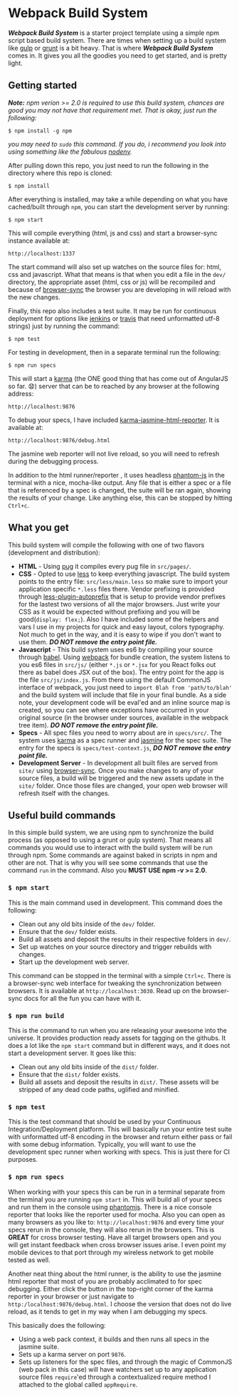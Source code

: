 # Webpack Build System

***Webpack Build System*** is a starter project template using a simple npm script based build system.
There are times when setting up a build system like [gulp](http://gulpjs.com/)
or [grunt](http://gruntjs.com/) is a bit heavy. That is where
***Webpack Build System*** comes in. It gives you all the goodies you need to get started, and is pretty light.

## Getting started
***Note:*** *npm verion >= 2.0 is required to use this build system, chances are good you may not have that requirement met. That is okay, just run the following:*

```
$ npm install -g npm
```

*you may need to `sudo` this command. If you do, i recommend you look into using something like the fabulous [nodenv](https://github.com/nodenv/nodenv).*

After pulling down this repo, you just need to run the following in the directory where this repo is cloned:

```
$ npm install
```

After everything is installed, may take a while depending on what you have cached/built through `npm`, you can start the development server by running:

```
$ npm start
```

This will compile everything (html, js and css) and start a browser-sync instance available at:

```
http://localhost:1337
```

The start command will also set up watches on the source files for: html, css and javascript. What that means is that when you edit a file in the `dev/` directory, the appropriate asset (html, css or js) will be recompiled and because of [browser-sync](http://www.browsersync.io/) the browser you are developing in will reload with the new changes.

Finally, this repo also includes a test suite. It may be run for continuous deployment for options like [jenkins](https://jenkins-ci.org/) or [travis](https://travis-ci.org/) that need unformatted utf-8 strings) just by running the command:

```
$ npm test
```
For testing in development, then in a separate terminal run the following:

```
$ npm run specs
```

This will start a [karma](http://karma-runner.github.io/0.12/index.html) (the ONE good thing that has come out of AngularJS so far. :anguished:) server that can be  to reached by any browser at the following address:

```
http://localhost:9876
```

To debug your specs, I have included [karma-jasmine-html-reporter](https://www.npmjs.com/package/karma-jasmine-html-reporter). It is available at:

```
http://localhost:9876/debug.html
```
The jasmine web reporter will not live reload, so you will need to refresh during the debugging process.

In addition to the html runner/reporter , it uses headless [phantom-js](http://phantomjs.org/) in the terminal with a nice, mocha-like output. Any file that is either a spec or a file that is referenced by a spec is changed, the suite will be ran again, showing the results of your change. Like anything else, this can be stopped by hitting `Ctrl+c`.

## What you get
This build system will compile the following with one of two flavors (development and distribution):

* **HTML** - Using [pug](http://pug-lang.com/) it compiles every pug file in `src/pages/`.
* **CSS** - Opted to use [less](http://lesscss.org/) to keep everything javascript. The build system points to the entry file: `src/less/main.less` so make sure to import your application specific `*.less` files there. Vendor prefixing is provided through [less-plugin-autoprefix](https://github.com/less/less-plugin-autoprefix) that is setup to provide vendor prefixes for the lastest two versions of all the major browsers. Just write your CSS as it would be expected without prefixing and you will be good(`display: flex;`). Also I have included some of the helpers and vars I use in my projects for quick and easy layout, colors typography. Not much to get in the way, and it is easy to wipe if you don't want to use them.  ***DO NOT remove the entry point file.***
* **Javascript** - This build system uses es6 by compiling your source through [babel](https://babeljs.io/). Using [webpack](http://webpack.github.io/) for bundle creation, the system listens to you es6 files in `src/js/` (either `*.js` or `*.jsx` for you React folks out there as babel does JSX out of the box). The entry point for the app is the file `src/js/index.js`. From there using the default CommonJS interface of webpack, you just need to `import Blah from 'path/to/blah'` and the build system will include that file in your final bundle. As a side note, your development code will be eval'ed and an inline source map is created, so you can see where exceptions have occurred in your original source (in the browser under sources, available in the webpack tree item). ***DO NOT remove the entry point file.***
* **Specs** - All spec files you need to worry about are in `specs/src/`. The system uses [karma](http://karma-runner.github.io/0.12/index.html) as a spec runner and [jasmine](https://jasmine.github.io/2.3/introduction.html) for the spec suite. The entry for the specs is `specs/test-context.js`, ***DO NOT remove the entry point file.***
* **Development Server** - In development all built files are served from `site/` using [browser-sync](http://www.browsersync.io/). Once you make changes to any of your source files, a build will be triggered and the new assets update in the `site/` folder. Once those files are changed, your open web browser will refresh itself with the changes.

## Useful build commands
In this simple build system, we are using npm to synchronize the build process (as opposed to using a grunt or gulp system). That means all commands you would use to interact with the build system will be run through npm. Some commands are against baked in scripts in npm and other are not. That is why you will see some commands that use the command `run` in the command. Also you **MUST USE npm -v >= 2.0**.

### `$ npm start`
This is the main command used in development. This command does the following:

* Clean out any old bits inside of the `dev/` folder.
* Ensure that the `dev/` folder exists.
* Build all assets and deposit the results in their respective folders in `dev/`.
* Set up watches on your source directory and trigger rebuilds with changes.
* Start up the development web server.

This command can be stopped in the terminal with a simple `Ctrl+c`. There is a browser-sync web interface for tweaking the synchronization between browsers. It is available at `http://localhost:3030`. Read up on the browser-sync docs for all the fun you can have with it.

### `$ npm run build`
This is the command to run when you are releasing your awesome into the universe. It provides production ready assets for tagging on the githubs. It does a lot like the `npm start` command but in different ways, and it does not start a development server. It goes like this:

* Clean out any old bits inside of the `dist/` folder.
* Ensure that the `dist/` folder exists.
* Build all assets and deposit the results in `dist/`. These assets will be stripped of any dead code paths, uglified and minified.

### `$ npm test`
This is the test command that should be used by your Continuous Integration/Deployment platform. This will basically run your entire test suite with unformatted utf-8 encoding in the browser and return either pass or fail with some debug information. Typically, you will want to use the development spec runner when working with specs. This is just there for CI purposes.

### `$ npm run specs`
When working with your specs this can be run in a terminal separate from the terminal you are running `npm start` in. This will build all of your specs and run them in the console using [phantomjs](http://phantomjs.org/). There is a nice console reporter that looks like the reporter used for mocha. Also you can open as many browsers as you like to: `http://localhost:9876` and every time your specs rerun in the console, they will also rerun in the browsers. This is **GREAT** for cross browser testing. Have all target browsers open and you will get instant feedback when cross browser issues arise. I even point my mobile devices to that port through my wireless network to get mobile tested as well.

Another neat thing about the html runner, is the ability to use the jasmine html reporter that most of you are probably acclimated to for spec debugging. Either click the button in the top-right corner of the karma reporter in your browser or just navigate to `http:/localhost:9876/debug.html`. I choose the version that does not do live reload, as it tends to get in my way when I am debugging my specs.

This basically does the following:

* Using a web pack context, it builds and then runs all specs in the jasmine suite.
* Sets up a karma server on port `9876`.
* Sets up listeners for the spec files, and through the magic of CommonJS (web pack in this case) will have watchers set up to any application source files `require`'ed through a contextualized require method I attached to the global called `appRequire`.
